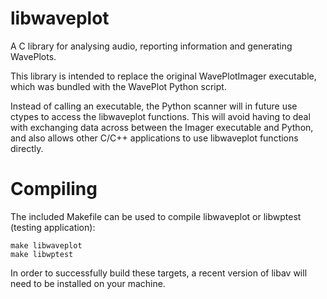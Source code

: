 libwaveplot
===========

A C library for analysing audio, reporting information and generating
WavePlots.

This library is intended to replace the original WavePlotImager executable,
which was bundled with the WavePlot Python script.

Instead of calling an executable, the Python scanner will in future use ctypes
to access the libwaveplot functions. This will avoid having to deal with
exchanging data across between the Imager executable and Python, and also
allows other C/C++ applications to use libwaveplot functions directly.

Compiling
=========

The included Makefile can be used to compile libwaveplot or libwptest (testing
application):

    make libwaveplot
    make libwptest

In order to successfully build these targets, a recent version of libav will
need to be installed on your machine.

